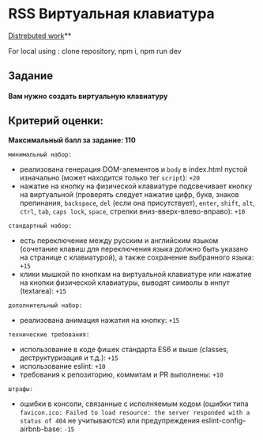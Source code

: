 # RSS Виртуальная клавиатура

[Distrebuted work](https://803142.github.io/codejam-virtual-keyboard/dist/)**

For local using : clone repository, npm i, npm run dev

## Задание

#### Вам нужно создать виртуальную клавиатуру 

## Критерий оценки:
**Максимальный балл за задание: 110**

`минимальный набор:`
- реализована генерация DOM-элементов и `body` в index.html пустой изначально (может находится только тег `script`): `+20`
- нажатие на кнопку на физической клавиатуре подсвечивает кнопку на виртуальной (проверять следует нажатие цифр, букв, знаков препинания, `backspace`, `del` (если она присутствует), `enter`, `shift`, `alt`, `ctrl`, `tab`, `caps lock`, `space`, стрелки вниз-вверх-влево-вправо): `+10`

`стандартный набор:`
- есть переключение между русским и английским языком (сочетание клавиш для переключения языка должно быть указано на странице с клавиатурой), а также сохранение выбранного языка: `+15`
- клики мышкой по кнопкам на виртуальной клавиатуре или нажатие на кнопки физической клавиатуры, выводят символы в инпут (textarea): `+15`

`дополнительный набор:`
- реализована анимация нажатия на кнопку: `+15`

`технические требования:`
- использование в коде фишек стандарта ES6 и выше (classes, деструктуризация и т.д.): `+15`
- использование eslint: `+10`
- требования к репозиторию, коммитам и PR выполнены: `+10`

`штрафы:`
- ошибки в консоли, связанные с исполняемым кодом (ошибки типа `favicon.ico: Failed to load resource: the server responded with a status of 404` не учитываются) или предупреждения eslint-config-airbnb-base: `-15`

